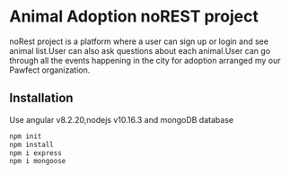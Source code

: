 # Animal Adoption noREST project 

noRest project is a platform where a user can sign up or login and see animal list.User can also ask questions about each animal.User can go through all the events happening in the city for adoption arranged my our Pawfect organization.

## Installation

Use angular v8.2.20,nodejs v10.16.3 and mongoDB database

```bash
npm init
npm install
npm i express
npm i mongoose

```


